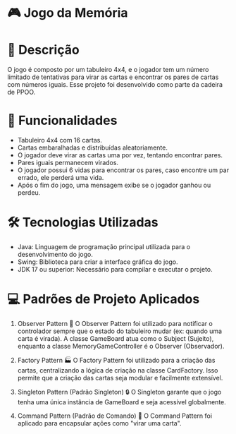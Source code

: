 # 🎮 Jogo da Memória

# 📜 Descrição
O jogo é composto por um tabuleiro 4x4, e o jogador tem um número limitado de tentativas para virar as cartas e encontrar os pares de cartas com números iguais. Esse projeto foi desenvolvido como parte da cadeira de PPOO.

# 🧩 Funcionalidades
- Tabuleiro 4x4 com 16 cartas.
- Cartas embaralhadas e distribuídas aleatoriamente.
- O jogador deve virar as cartas uma por vez, tentando encontrar pares.
- Pares iguais permanecem virados.
- O jogador possui 6 vidas para encontrar os pares, caso encontre um par errado, ele perderá uma vida.
- Após o fim do jogo, uma mensagem exibe se o jogador ganhou ou perdeu.


# 🛠️ Tecnologias Utilizadas
- Java: Linguagem de programação principal utilizada para o desenvolvimento do jogo.
- Swing: Biblioteca para criar a interface gráfica do jogo.
- JDK 17 ou superior: Necessário para compilar e executar o projeto.

# 💻 Padrões de Projeto Aplicados
1. Observer Pattern 🧐
O Observer Pattern foi utilizado para notificar o controlador sempre que o estado do tabuleiro mudar (ex: quando uma carta é virada). A classe GameBoard atua como o Subject (Sujeito), enquanto a classe MemoryGameController é o Observer (Observador).

2. Factory Pattern 🏭
O Factory Pattern foi utilizado para a criação das cartas, centralizando a lógica de criação na classe CardFactory. Isso permite que a criação das cartas seja modular e facilmente extensível.

3. Singleton Pattern (Padrão Singleton) 🔒
O Singleton garante que o jogo tenha uma única instância de GameBoard e seja acessível globalmente.

4. Command Pattern (Padrão de Comando) 📜
O Command Pattern foi aplicado para encapsular ações como "virar uma carta".
